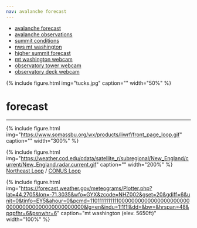 ```yaml
---
nav: avalanche forecast
---
```


* [avalanche forecast](https://www.mountwashingtonavalanchecenter.org/forecasts/#/presidential-range)
* [avalanche observations](https://www.mountwashingtonavalanchecenter.org/observations/#/view)
* [summit conditions](https://www.mountwashington.org/experience-the-weather/current-summit-conditions.aspx)
* [nws mt washington](https://forecast.weather.gov/MapClick.php?lat=44.27049000000005&lon=-71.30345999999997)
* [higher summit forecast](https://www.mountwashington.org/experience-the-weather/higher-summit-forecast.aspx)
* [mt washington webcam](https://www.youtube.com/watch?v=p24ghWgdpew)
* [observatory tower webcam](https://www.youtube.com/watch?v=5qVHjf7hKZU)
* [observatory deck webcam](https://www.youtube.com/watch?v=RUN2G9r136c)

{% include figure.html img="tucks.jpg" caption="" width="50%" %}

# forecast
--------

{% include figure.html img="https://www.somassbu.org/wx/products/liwrf/front_page_loop.gif" caption="" width="300%" %}

{% include figure.html img="https://weather.cod.edu/cdata/satellite_r/subregional/New_England/current/New_England.radar.current.gif" caption="" width="200%" %}
[Northeast Loop](https://weather.cod.edu/satrad/?parms=subregional-New_England-comp_radar-48-0-100-1&checked=map&colorbar=undefined) / 
[CONUS Loop](https://weather.cod.edu/satrad/?parms=continental-conus-comp_radar-48-0-100-1&checked=map&colorbar=undefined)

{% include figure.html img="https://forecast.weather.gov/meteograms/Plotter.php?lat=44.2705&lon=-71.3035&wfo=GYX&zcode=NHZ002&gset=20&gdiff=6&unit=0&tinfo=EY5&ahour=0&pcmd=11011111111110000000000000000000000000000000000000000000000&lg=en&indu=1!1!1!&dd=&bw=&hrspan=48&pqpfhr=6&psnwhr=6" caption="mt washington (elev. 5650ft)" width="100%" %}
